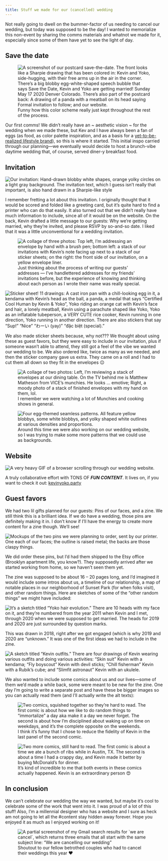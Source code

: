 ```yaml
---
title: Stuff we made for our (cancelled) wedding
---
```


Not really going to dwell on the bummer-factor of us needing to cancel our wedding, but today was supposed to be the day! I wanted to memorialize this non-event by sharing the comms materials and whatnot we made for it, especially since some of them have yet to see the light of day.

## Save the date

<figure>
	<img src="/assets/images/2020-05-17-wedding-materials-save-the-dates.jpg" alt="A screenshot of our postcard save-the-date. The front looks like a Sharpie drawing that has been colored in: Kevin and Yoko, side-hugging, with their free arms up in the air in the corner. There’s a big blobby egg-white-shaped speech bubble that says Save the Date, Kevin and Yoko are getting married! Sunday May 17 2020 Denver Colorado. There’s also part of the postcard back: A drawing of a panda with a meatball on its head saying Formal invitation to follow; and our website." />
	<figcaption>
		Funny how this color scheme really just kept throughout the rest of the process.
	</figcaption>
</figure>

Our first comms! We didn’t really have an ~ aesthetic vision ~ for the wedding when we made these, but Kev and I have always been a fan of eggs (as food, as color palette inspiration, and as a basis for a [yet-to-be-realized lifestyle brand](http://overeasy.team/)), so this is where it started. This initial inspo carried through our planning—we eventually would decide to host a brunch-vibe daytime wedding that, of course, served diner-y breakfast food.

## Invitation

![Our invitation: Hand-drawn blobby white shapes, orange yolky circles on a light gray background. The invitation text, which I guess isn’t really that important, is also hand drawn in a Sharpie-like style](/assets/images/2020-05-17-wedding-materials-invitation.jpg)

I remember fretting a lot about this invitation. I originally thought that it would be scored and folded like a greeting card, but it’s quite hard to find a printer who can do that easily. It also turned out that we didn’t really have much information to include, since all of it would be on the website. On the back, Kevin drafted a little message to our guests: Why we’re getting married, why they’re invited, and please RSVP by so-and-so date. I liked that it was a little unconventional for a wedding invitation.

<figure>
	<img src="/assets/images/2020-05-17-wedding-materials-process-2.jpg" alt="A collage of three photos: Top left, I’m addressing an envelope by hand with a brush pen; bottom left: a stack of our invitations with Kevin’s note facing up next to a stack of our sticker sheets; on the right: the front side of our invitation, on a yellow envelope liner." />
	<figcaption>
		Just thinking about the process of writing our guests’ addresses — I’ve handlettered addresses for my friends’ invitations before, but the experience of knowing and thinking about each person as I wrote their name was really special.
	</figcaption>
</figure>

![Sticker sheet! 11 drawings: A cast iron pan with a chill-looking egg in it, a kendama with Kevin’s head as the ball, a panda, a medal that says “Certified Cool Human by Kevin & Yoko”, Yoko riding an orange cat with Kevin’s face and hair, a lonely meatball, Kevin using a parachute shaped like Yoko, Yoko as an inflatable tubeperson, a VERY CUTE rice cooker, Kevin running in one direction, Yoko running in another direction. There are also stickers that say “Sup!” “Nice” “わーい (yay)” “đặc biệt (special).”](/assets/images/2020-05-17-wedding-materials-sticker-sheet.jpg)

We also made sticker sheets because, why not??? We thought about using these as guest favors, but they were easy to include in our invitation, plus if someone wasn’t able to attend, they still got a feel of the vibe we wanted our wedding to be. We also ordered like, twice as many as we needed, and then the sticker company gave us extra. They came on a roll and I had to cut them all down so they fit in the envelopes 😐

<figure>
	<img src="/assets/images/2020-05-17-wedding-materials-process-1.jpg" alt="A collage of two photos: Left, I’m reviewing a stack of envelopes at our dining table. On the TV behind me is Matthew Matheson from VICE’s munchies. He looks ... emotive; Right, a moody photo of a stack of finished envelopes with my hand on them, lol." />
	<figcaption>
		I remember we were watching a lot of Munchies and cooking shows in general.
	</figcaption>
</figure>

<figure>
	<img src="/assets/images/2020-05-17-wedding-materials-patterns.jpg" alt="Four egg-themed seamless patterns. All feature yellow blobbys, some white blobbys, and yolky shaped white outlines at various densities and proportions." />
	<figcaption>
		Around this time we were also working on our wedding website, so I was trying to make some more patterns that we could use as backgrounds. 
	</figcaption>
</figure>

## Website

![A very heavy GIF of a browser scrolling through our wedding website.](/assets/images/2020-05-17-wedding-website.gif)

A truly collaborative effort with TONS OF _**FUN CONTENT**_. It lives on, if you want to check it out: [kevinyoko.party](https://kevinyoko.party)

## Guest favors

We had two lil gifts planned for our guests: Pins of our faces, and a zine. We still think this is a brilliant idea. If we do have a wedding, those pins are definitely making it in. I don’t know if I’ll have the energy to create more content for a zine though. We’ll see!

![Mockups of the two pins we were planning to order, sent by our printer. One each of our faces; the outline is raised metal; the backs are those claspy things.](/assets/images/2020-05-17-wedding-materials-pins.jpg)

We did order these pins, but I’d had them shipped to the Etsy office (Brooklyn apartment life, you know?). They supposedly arrived after we started working from home, so we haven’t seen them yet.

The zine was supposed to be about 16 – 20 pages long, and I’d imagined it would include some intros about us, a timeline of our relationship, a map of notable places in our neighborhood of Sunset Park (for when folks visit), and other random things. Here are sketches of some of the “other random things” we might have included:

![It’s a sketch titled “Yoko hair evolution.” There are 10 heads with my face on it, and they’re numbered from the year 2011 when Kevin and I met, through 2020 when we were supposed to get married. The heads for 2019 and 2020 are just surrounded by question marks.](/assets/images/2020-05-17-wedding-materials-sketches-1.jpg)

This was drawn in 2018, right after we got engaged (which is why 2019 and 2020 are “unknown.” It was one of the first ideas we had to include in the zine. 

![A sketch titled “Kevin outfits.” There are four drawings of Kevin wearing various outfits and doing various activities: “Skin suit” Kevin with a kendama; “Fly boyscout” Kevin with devil sticks; “Chill fisherman” Kevin with a Rubik’s cube; and “Slimfit astronaut” Kevin with an ukulele.](/assets/images/2020-05-17-wedding-materials-sketches-2.jpg)

We also wanted to include some comics about us and our lives—some of them we’d made a while back, some were meant to be new for the zine. One day I’m going to write a separate post and have these be bigger images so you can actually read them (and I’ll actually write the alt texts):

<figure>
	<img src="/assets/images/2020-05-17-wedding-materials-comics-1.jpg" alt="Two comics, squished together so they’re hard to read. The first comic is about how we like to do random things to “immortalize” a day aka make it a day we never forget. The second is about how I’m disciplined about waking up on time on weekdays, and it’s the complete opposite on the weekends." />
	<figcaption>
		I think it’s funny that I chose to reduce the fidelity of Kevin in the last panel of the second comic.
	</figcaption>
</figure>

<figure>
	<img src="/assets/images/2020-05-17-wedding-materials-comics-2.jpg" alt="Two more comics, still hard to read. The first comic is about a time we ate a bunch of ribs while in Austin, TX. The second is about a time I had a crappy day, and Kevin made it better by buying McDonald’s for dinner." />
	<figcaption>
		It’s kind of incredible to me that both events in these comics actually happened. Kevin is an extraordinary person 😍
	</figcaption>
</figure>

## In conclusion

We can’t celebrate our wedding the way we wanted, but maybe it’s cool to celebrate some of the work that went into it. I was proud of a lot of this stuff! Also, I’m a millennial designer who has a website and I sure as heck am not going to let all the #content stay hidden away forever. Hope you enjoyed it as much as I enjoyed working on it!

<figure>
	<img src="/assets/images/2020-05-17-cancelled-wedding-subject-lines.png" alt="A partial screenshot of my Gmail search results for `we are cancel`, which returns three emails that all start with the same subject line: “We are cancelling our wedding”" />
	<figcaption>
		Shoutout to our fellow betrothed couples who had to cancel their weddings this year ❤️
	</figcaption>
</figure>
